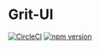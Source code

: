 # Grit-UI
[![CircleCI](https://circleci.com/gh/Grit0821/Grit-UI/tree/main.svg?style=svg)](https://circleci.com/gh/Grit0821/Grit-UI/tree/main)
[![npm version](https://badge.fury.io/js/grit-ui888.svg)](https://badge.fury.io/js/grit-ui888)